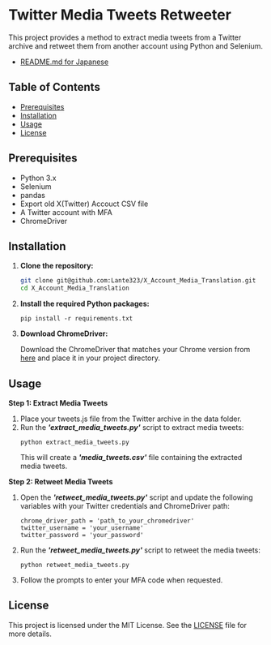 # Twitter Media Tweets Retweeter
This project provides a method to extract media tweets from a Twitter archive and retweet them from another account using Python and Selenium.
* [README.md for Japanese](https://github.com/Lante323/X_Account_Media_Translation/blob/develop/README-ja.md)

## Table of Contents

- [Prerequisites](#prerequisites)
- [Installation](#installation)
- [Usage](#usage)
- [License](#license)

## Prerequisites

- Python 3.x
- Selenium
- pandas
- Export old X(Twitter) Accouct CSV file
- A Twitter account with MFA
- ChromeDriver

## Installation

1. **Clone the repository:**

   ```bash
   git clone git@github.com:Lante323/X_Account_Media_Translation.git
   cd X_Account_Media_Translation
   ```

1. **Install the required Python packages:**

   ```
   pip install -r requirements.txt
   ```

1. **Download ChromeDriver:**

   Download the ChromeDriver that matches your Chrome version from [here](https://developer.chrome.com/docs/chromedriver/downloads?hl=en) and place it in your project directory.

## Usage

**Step 1: Extract Media Tweets**

   1. Place your tweets.js file from the Twitter archive in the data folder.
   1. Run the ***'extract_media_tweets.py'*** script to extract media tweets:
      ```
      python extract_media_tweets.py
      ```
      This will create a ***'media_tweets.csv'*** file containing the extracted media tweets.

**Step 2: Retweet Media Tweets**

   1. Open the ***'retweet_media_tweets.py'*** script and update the following variables with your Twitter credentials and ChromeDriver path:
      ```
      chrome_driver_path = 'path_to_your_chromedriver'
      twitter_username = 'your_username'
      twitter_password = 'your_password'
      ```

   1. Run the ***'retweet_media_tweets.py'*** script to retweet the media tweets:
      ```
      python retweet_media_tweets.py
      ```
      
   1. Follow the prompts to enter your MFA code when requested.

## License

This project is licensed under the MIT License. See the [LICENSE](https://opensource.org/license/mit) file for more details.
